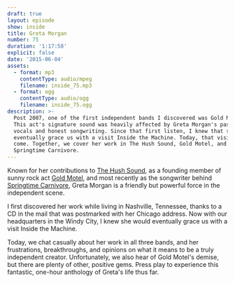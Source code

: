 ```yaml
---
draft: true
layout: episode
show: inside
title: Greta Morgan
number: 75
duration: '1:17:58'
explicit: false
date: '2015-06-04'
assets:
  - format: mp3
    contentType: audio/mpeg
    filename: inside_75.mp3
  - format: ogg
    contentType: audio/ogg
    filename: inside_75.ogg
description: >-
  Post 2007, one of the first independent bands I discovered was Gold Motel.
  This act's signature sound was heavily affected by Greta Morgan's passionate
  vocals and honest songwriting. Since that first listen, I knew that she would
  eventually grace us with a visit Inside the Machine. Today, that visit has
  come. Together, we cover her work in The Hush Sound, Gold Motel, and
  Springtime Carnivore.
---
```

Known for her contributions to [The Hush Sound](http://thehushsound.bandcamp.com), as a founding member of sunny rock act [Gold Motel](http://goldmotel.com), and most recently as the songwriter behind [Springtime Carnivore](http://springtimecarnivore.com), Greta Morgan is a friendly but powerful force in the independent scene.

I first discovered her work while living in Nashville, Tennessee, thanks to a CD in the mail that was postmarked with her Chicago address. Now with our headquarters in the Windy City, I knew she would eventually grace us with a visit Inside the Machine.

Today, we chat casually about her work in all three bands, and her frustrations, breakthroughs, and opinions on what it means to be a truly independent creator. Unfortunately, we also hear of Gold Motel's demise, but there are plenty of other, positive gems. Press play to experience this fantastic, one-hour anthology of Greta's life thus far.